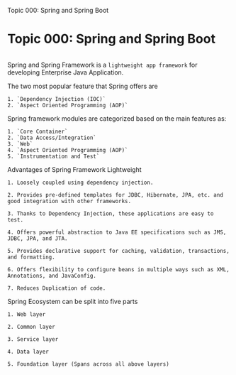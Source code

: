 Topic 000: Spring and Spring Boot

# Topic 000: Spring and Spring Boot

![]()

Spring and Spring Framework is a `lightweight app framework` for developing Enterprise Java Application.

The two most popular feature that Spring offers are

    1. `Dependency Injection (IOC)`
    2. `Aspect Oriented Programming (AOP)`

Spring framework modules are categorized based on the main features as:

    1. `Core Container`
    2. `Data Access/Integration`
    3. `Web`
    4. `Aspect Oriented Programming (AOP)`
    5. `Instrumentation and Test`

Advantages of Spring Framework
Lightweight

    1. Loosely coupled using dependency injection.

    2. Provides pre-defined templates for JDBC, Hibernate, JPA, etc. and good integration with other frameworks.

    3. Thanks to Dependency Injection, these applications are easy to test.

    4. Offers powerful abstraction to Java EE specifications such as JMS, JDBC, JPA, and JTA.

    5. Provides declarative support for caching, validation, transactions, and formatting.

    6. Offers flexibility to configure beans in multiple ways such as XML, Annotations, and JavaConfig.

    7. Reduces Duplication of code.

Spring Ecosystem can be split into five parts

    1. Web layer

    2. Common layer

    3. Service layer

    4. Data layer

    5. Foundation layer (Spans across all above layers)
